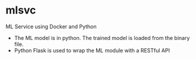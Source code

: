 # mlsvc
ML Service using Docker and Python

- The ML model is in python. The trained model is loaded from the binary file.
- Python Flask is used to wrap the ML module with a RESTful API
